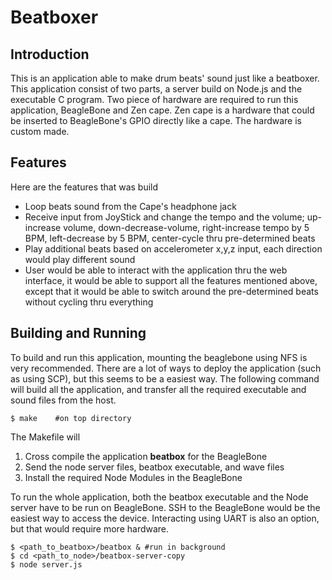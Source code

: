 # Beatboxer

## Introduction
This is an application able to make drum beats' sound just like a beatboxer. This application consist of two parts, a server build on Node.js and the executable C program. Two piece of hardware are required to run this application, BeagleBone and Zen cape. Zen cape is a hardware that could be inserted to BeagleBone's GPIO directly like a cape. The hardware is custom made.

## Features
Here are the features that was build
- Loop beats sound from the Cape's headphone jack
- Receive input from JoyStick and change the tempo and the volume; up-increase volume, down-decrease-volume, right-increase tempo by 5 BPM, left-decrease by 5 BPM, center-cycle thru pre-determined beats
- Play additional beats based on accelerometer x,y,z input, each direction would play different sound
- User would be able to interact with the application thru the web interface, it would be able to support all the features mentioned above, except that it would be able to switch around the pre-determined beats without cycling thru everything


## Building and Running
To build and run this application, mounting the beaglebone using NFS is very recommended. There are a lot of ways to deploy the application (such as using SCP), but this seems to be a easiest way. The following command will build all the application, and transfer all the required executable and sound files from the host.

```
$ make    #on top directory
```
The Makefile will
1. Cross compile the application **beatbox** for the BeagleBone
2. Send the node server files, beatbox executable, and wave files
3. Install the required Node Modules in the BeagleBone

To run the whole application, both the beatbox executable and the Node server have to be run on BeagleBone. SSH to the BeagleBone would be the easiest way to access the device. Interacting using UART is also an option, but that would require more hardware.

```
$ <path_to_beatbox>/beatbox & #run in background
$ cd <path_to_node>/beatbox-server-copy
$ node server.js
```
